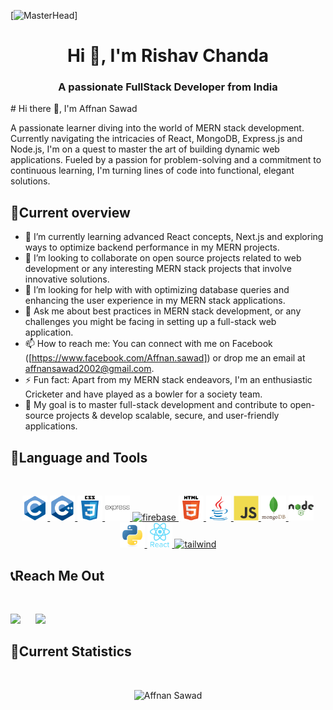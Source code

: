 [![MasterHead](https://firebasestorage.googleapis.com/v0/b/flexi-coding.appspot.com/o/dempgi7-520f8d5f-63d4-4453-8822-dbc149ae27f8.gif?alt=media&token=91c0c7b2-93c3-4029-b011-1a8703c5730d)]
<h1 align="center">Hi 👋, I'm Rishav Chanda</h1>
<h3 align="center">A passionate FullStack Developer from India</h3>
# Hi there 👋, I'm Affnan Sawad

A passionate learner diving into the world of MERN stack development. Currently navigating the intricacies of React, MongoDB, Express.js and Node.js, I'm on a quest to master the art of building dynamic web applications. Fueled by a passion for problem-solving and a commitment to continuous learning, I'm turning lines of code into functional, elegant solutions.



## 📝Current overview

- 🌱 I’m currently learning advanced React concepts, Next.js and exploring ways to optimize backend performance in my MERN projects. 
- 👯 I’m looking to collaborate on open source projects related to web development or any interesting MERN stack projects that involve innovative solutions. 
- 🤔 I’m looking for help with with optimizing database queries and enhancing the user experience in my MERN stack applications. 
- 💬 Ask me about best practices in MERN stack development, or any challenges you might be facing in setting up a full-stack web application. 
- 📫 How to reach me: You can connect with me on Facebook ([https://www.facebook.com/Affnan.sawad]) or drop me an email at affnansawad2002@gmail.com. 
- ⚡ Fun fact:  Apart from my MERN stack endeavors, I'm an enthusiastic Cricketer and have played as a bowler for a society team.
- 🌱 My goal is to master full-stack development and contribute to open-source projects & develop scalable, secure, and user-friendly applications.

## 📝Language and Tools
<br/>
<p align="center"> <a href="https://www.cprogramming.com/" target="_blank" rel="noreferrer"> <img src="https://raw.githubusercontent.com/devicons/devicon/master/icons/c/c-original.svg" alt="c" width="40" height="40"/> </a> <a href="https://www.w3schools.com/cpp/" target="_blank" rel="noreferrer"> <img src="https://raw.githubusercontent.com/devicons/devicon/master/icons/cplusplus/cplusplus-original.svg" alt="cplusplus" width="40" height="40"/> </a> <a href="https://www.w3schools.com/css/" target="_blank" rel="noreferrer"> <img src="https://raw.githubusercontent.com/devicons/devicon/master/icons/css3/css3-original-wordmark.svg" alt="css3" width="40" height="40"/> </a> <a href="https://expressjs.com" target="_blank" rel="noreferrer"> <img src="https://raw.githubusercontent.com/devicons/devicon/master/icons/express/express-original-wordmark.svg" alt="express" width="40" height="40"/> </a> <a href="https://firebase.google.com/" target="_blank" rel="noreferrer"> <img src="https://www.vectorlogo.zone/logos/firebase/firebase-icon.svg" alt="firebase" width="40" height="40"/> </a> <a href="https://www.w3.org/html/" target="_blank" rel="noreferrer"> <img src="https://raw.githubusercontent.com/devicons/devicon/master/icons/html5/html5-original-wordmark.svg" alt="html5" width="40" height="40"/> </a> <a href="https://www.java.com" target="_blank" rel="noreferrer"> <img src="https://raw.githubusercontent.com/devicons/devicon/master/icons/java/java-original.svg" alt="java" width="40" height="40"/> </a> <a href="https://developer.mozilla.org/en-US/docs/Web/JavaScript" target="_blank" rel="noreferrer"> <img src="https://raw.githubusercontent.com/devicons/devicon/master/icons/javascript/javascript-original.svg" alt="javascript" width="40" height="40"/> </a> <a href="https://www.mongodb.com/" target="_blank" rel="noreferrer"> <img src="https://raw.githubusercontent.com/devicons/devicon/master/icons/mongodb/mongodb-original-wordmark.svg" alt="mongodb" width="40" height="40"/> </a> <a href="https://nodejs.org" target="_blank" rel="noreferrer"> <img src="https://raw.githubusercontent.com/devicons/devicon/master/icons/nodejs/nodejs-original-wordmark.svg" alt="nodejs" width="40" height="40"/> </a> <a href="https://www.python.org" target="_blank" rel="noreferrer"> <img src="https://raw.githubusercontent.com/devicons/devicon/master/icons/python/python-original.svg" alt="python" width="40" height="40"/> </a> <a href="https://reactjs.org/" target="_blank" rel="noreferrer"> <img src="https://raw.githubusercontent.com/devicons/devicon/master/icons/react/react-original-wordmark.svg" alt="react" width="40" height="40"/> </a> <a href="https://tailwindcss.com/" target="_blank" rel="noreferrer"> <img src="https://www.vectorlogo.zone/logos/tailwindcss/tailwindcss-icon.svg" alt="tailwind" width="40" height="40"/> </a> </p>

## 📞Reach Me Out

 <br/>
<p align="center" style="display: flex; gap: 10px;"><a href="https://www.facebook.com/Affnan.sawad"><img height="40" src="https://img.shields.io/badge/Facebook-1877F2?style=for-the-badge&logo=facebook&logoColor=white"></a>&nbsp;
<a href="https://https://www.instagram.com/iamaffnan_sawad?igsh=NTdjajZwajBtaTNo&utm_source=qr"><img height="40" src="https://img.shields.io/badge/Instagram-E4405F?style=for-the-badge&logo=instagram&logoColor=white"></a>&nbsp;
<!-- <a href=""><img height="40" src="https://img.shields.io/badge/Twitter-1DA1F2?style=for-the-badge&logo=twitter&logoColor=white"></a>&nbsp;</p> -->

## 📝Current Statistics
<br/>
<p align="center">
  <img width="70%" src="https://github-readme-streak-stats.herokuapp.com/?user=AffnanSawad&" alt="Affnan Sawad" />
</p>

